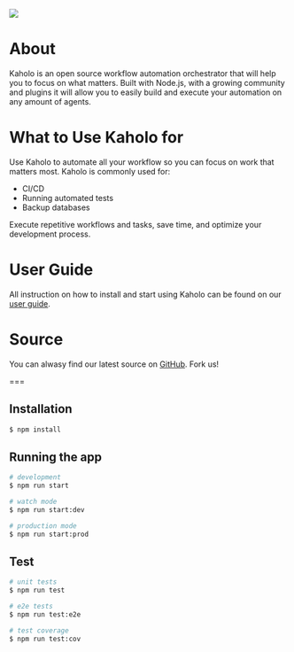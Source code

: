 [![][LogoImage]][website] 

# About
Kaholo is an open source workflow automation orchestrator that will help you to focus on what matters.
Built with Node.js, with a growing community and plugins it will allow you to easily build and execute your automation on any amount of agents.

# What to Use Kaholo for

Use Kaholo to automate all your workflow so you can focus on work that matters most. Kaholo is commonly used for:
- CI/CD 
- Running automated tests
- Backup databases

Execute repetitive workflows and tasks, save time, and optimize your development process.

# User Guide
All instruction on how to install and start using Kaholo can be found on our [user guide][UserGuide].

# Source
You can alwasy find our latest source on [GitHub]. Fork us!

[LogoImage]: https://raw.githubusercontent.com/Kaholo/PM-server/2fcb2060cfd6a1939c8d12a40d11111d80930259/logo.png
[GitHub]: https://github.com/Kaholo/kaholo-server
[website]: https://kaholo.io/
[UserGuide]: https://www.kaholo.io/documents/kaholo-user-guide/
  
===

## Installation

```bash
$ npm install
```

## Running the app

```bash
# development
$ npm run start

# watch mode
$ npm run start:dev

# production mode
$ npm run start:prod
```

## Test

```bash
# unit tests
$ npm run test

# e2e tests
$ npm run test:e2e

# test coverage
$ npm run test:cov
```

